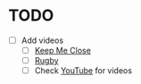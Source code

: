 # TODO

- [ ] Add videos
  - [ ] [Keep Me Close](https://vimeo.com/129595248)
  - [ ] [Rugby](https://rugby.wearebrightly.com/)
  - [ ] Check [YouTube](https://youtube.com/) for videos
